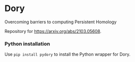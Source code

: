 # Dory
Overcoming barriers to computing Persistent Homology

Repository for https://arxiv.org/abs/2103.05608.


### Python installation
Use `pip install pydory` to install the Python wrapper for Dory.
